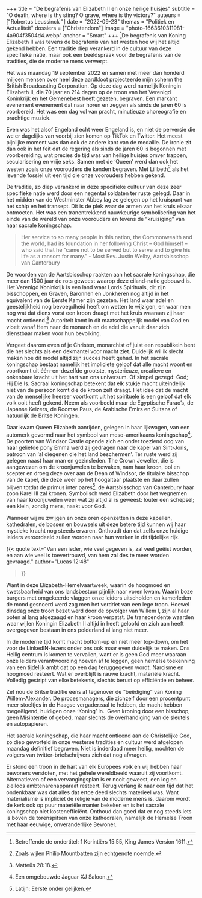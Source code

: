 +++
title = "De begrafenis van Elizabeth II en onze heilige huisjes"
subtitle = "O death, where is thy sting? O grave, where is thy victory?"
auteurs = ["Robertus Leussinck "]
date = "2022-09-23"
themas = "Politiek en Actualiteit"
dossiers = ["Christendom"]
image = "photo-1663610311981-4a904f3504d4.webp"
anchor = "Smart"
+++
[^1]De begrafenis van Koning Elizabeth II was tevens de begrafenis van het westen hoe wij het altijd gekend hebben. Een traditie diep verankerd in de cultuur van deze specifieke natie, maar ook een beeldspraak voor de begrafenis van de tradities, die de moderne mens verwerpt. 

Het was maandag 19 september 2022 en samen met meer dan honderd miljoen mensen over heel deze aardkloot projecteerde mijn scherm the British Broadcasting Corporation. Op deze dag werd namelijk Koningin Elizabeth II, die 70 jaar en 214 dagen op de troon van het Verenigd Koninkrijk en het Gemenebest heeft gezeten, begraven. Een markant evenement evenement dat naar horen en zeggen als sinds de jaren 60 is voorbereid. Het was een dag vol van pracht, minutieuze choreografie en prachtige muziek. 

Even was het alsof Engeland echt weer Engeland is, en niet de perversie die we er dagelijks van voorbij zien komen op TikTok en Twitter. Het meest pijnlijke moment was dan ook de andere kant van de medaille. De ironie zit dan ook in het feit dat de regering als sinds de jaren 60 is begonnen met voorbereiding, wat precies de tijd was van heilige huisjes omver trappen, secularisering en vrije seks. Samen met de ‘Queen’ werd dan ook het westen zoals onze voorouders die kenden begraven. Met Lilibeth[^2] als het levende fossiel uit een tijd die onze voorouders hebben gekend. 

De traditie, zo diep verankerd in deze specifieke cultuur van deze zeer specifieke natie werd door een negental soldaten ter ruste gelegd. Daar in het midden van de Westminster Abbey lag ze gelegen op het kruispunt van het schip en het transept. Dit is de plek waar de armen van het kruis elkaar ontmoeten. Het was een tranentrekkend nauwkeurige symbolisering van het einde van de wereld van onze voorouders en tevens de “kruisiging” van haar sacrale koningschap.

> Her service to so many people in this nation, the Commonwealth and the world, had its foundation in her following Christ – God himself – who said that he “came not to be served but to serve and to give his life as a ransom for many.” - Most Rev. Justin Welby, Aartsbisschop van Canterbury 

De woorden van de Aartsbisschop raakten aan het sacrale koningschap, die meer dan 1500 jaar de rots geweest waarop deze eiland-natie gebouwd is. Het Verenigd Koninkrijk is een land waar Lords Spirituals, dit zijn bisschoppen, en Graven, Baronnen en Jonkheren nog altijd in het equivalent van de Eerste Kamer zijn gezeten. Het land waar adel en geestelijkheid nog bevoegdheid heeft om wetten te wijzigen, en waar men nog wat dat diens vorst een kroon draagt met het kruis waaraan zij haar macht ontleend.[^3] Autoriteit komt in dit maatschappelijk model van God en vloeit vanaf Hem naar de monarch en de adel die vanuit daar zich dienstbaar maken voor hun bevolking.

Vergeet daarom even of je Christen, monarchist of juist een republikein bent die het slechts als een dekmantel voor macht ziet. Duidelijk wil ik slecht maken hoe dit model altijd zijn succes heeft gehad. In het sacrale koningschap bestaat namelijk het impliciete geloof dat alle macht woont en voortkomt uit één-en-dezelfde grootste, mysterieuze, creatieve en onkenbare kracht uit het hart van ons universum. Of simpel gezegd: God; Hij Die Is. Sacraal koningschap betekent dat elk stukje macht uiteindelijk niet van de persoon komt die de kroon zelf draagt. Het idee dat de macht van de menselijke heerser voortkomt uit het spirituele is een geloof dat elk volk ooit heeft gekend. Neem als voorbeeld maar de Egyptische Farao’s, de Japanse Keizers, de Roomse Paus, de Arabische Emirs en Sultans of natuurlijk de Britse Koningen. 

Daar kwam Queen Elizabeth aanrijden, gelegen in haar lijkwagen, van een automerk gevormd naar het symbool van meso-amerikaans koningschap[^4]. De poorten van Windsor Castle opende zich en onder toeziend oog van haar geliefde pony Emma werd zij gedragen naar de kapel van Sint-Joris, patroon van ‘al diegenen die het land beschermen’. Ter ruste werd zij gelegen naast haar man en gezinsleden. The Crown Jeweller, die is aangewezen om de kroonjuwelen te bewaken, nam haar kroon, bol en scepter en droeg deze over aan de Dean of Windsor, de titulaire bisschop van de kapel, die deze weer op het hoogaltaar plaatste en daar zullen blijven totdat de primus inter pares[^5], de Aartsbisschop van Canterbury haar zoon Karel III zal kronen. Symbolisch werd Elizabeth door het wegnemen van haar kroonjuwelen weer wat zij altijd al is geweest: louter een schepsel; een klein, zondig mens, naakt voor God. 

Wanneer wij nu zwijgen en onze oren openzetten in deze kapellen, kathedralen, de bossen en bouwsels uit deze betere tijd kunnen wij haar mystieke kracht nog steeds ervaren. Onthoudt dan dat zelfs onze huidige leiders veroordeeld zullen worden naar hun werken in dit tijdelijke rijk.

{{< quote
	text="Van een ieder, wie veel gegeven is, zal veel geëist worden, en aan wie veel is toevertrouwd, van hem zal des te meer worden gevraagd."
	author="Lucas 12:48"
>}}

Want in deze Elizabeth-Hemelvaartweek, waarin de hoogmoed en kwetsbaarheid van ons landsbestuur pijnlijk naar voren kwam. Waarin boze burgers met omgekeerde vlaggen onze leiders uitscholden en kamerleden de mond gesnoerd werd zag men het verdriet van een lege troon. Hoewel dinsdag onze troon bezet werd door de opvolger van Willem I, zijn al haar poten al lang afgezaagd en haar kroon verpatst. De transcendente waarden waar wijlen Koningin Elizabeth II altijd in heeft geloofd en zich aan heeft overgegeven bestaan in ons polderland al lang niet meer. 

In de moderne tijd komt macht bottom-up en niet meer top-down, om het voor de LinkedIN-lezers onder ons ook maar even duidelijk te maken. Ons Heilig centrum is komen te vervallen, want er is geen God meer waaraan onze leiders verantwoording hoeven af te leggen, geen hemelse toekenning van een tijdelijk ambt dat op een dag teruggegeven wordt. Narcisme en hoogmoed resteert. Wat er overblijft is rauwe kracht, materiële kracht. Volledig gestript van elke betekenis, slechts berust op efficiëntie en beheer. 

Zet nou de Britse traditie eens af tegenover de “beëdiging” van Koning Willem-Alexander. De procesmanagers, die zichzelf door een procentpunt meer stoeltjes in de Haagse vergaderzaal te hebben, de macht hebben toegeëigend, huldigen onze ‘Koning’ in.  Geen kroning door een bisschop, geen Misintentie of gebed, maar slechts de overhandiging van de sleutels en autopapieren. 

Het sacrale koningschap, die haar macht ontleend aan de Christelijke God, zo diep geworteld in onze westerse tradities en cultuur werd afgelopen maandag definitief begraven. Niet is inderdaad meer heilig, mochten de volgers van twitter-briefschrijvers zich dat nog afvragen. 

Er stond een troon in de hart van elk Europees volk en wij hebben haar bewoners verstoten, met het gehele wereldbeeld waaruit zij voortkomt. Alternatieven of een vervangingsplan is er nooit geweest, een log en zielloos ambtenarenapparaat resteert. Terug verlang ik naar een tijd dat het ondenkbaar was dat alles dat ertoe deed slechts materieel was. Want materialisme is impliciet de religie van de moderne mens is, daarom wordt de kerk ook op puur materiële manier bekeken en is het sacrale koningschap niet kostenefficiënt. Onthoud dan goed dat er nog steeds iets is boven de torenspitsen van onze kathedralen, namelijk de Hemelse Troon met haar eeuwige, onveranderlijke Bewoner.

[^1]: Betreffende de ondertitel: 1 Korintiërs 15:55, King James Version 1611.

[^2]: Zoals wijlen Philip Mountbatten zijn echtgenote noemde.

[^3]: Matteüs 28:18.

[^4]: Een omgebouwde Jaguar XJ Saloon.

[^5]: Latijn: Eerste onder gelijken.